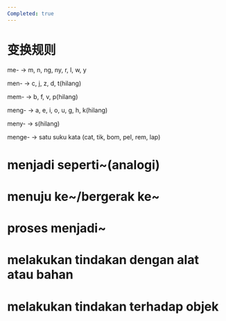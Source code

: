 ```yaml
---
Completed: true
---
```


# 变换规则

me- → m, n, ng, ny, r, l, w, y

men- → c, j, z, d, t(hilang)

mem- → b, f, v, p(hilang)

meng- → a, e, i, o, u, g, h, k(hilang)

meny- → s(hilang)

menge- → satu suku kata (cat, tik, bom, pel, rem, lap)

# menjadi seperti\~(analogi)

# menuju ke\~/bergerak ke\~

# proses menjadi\~

# melakukan tindakan dengan alat atau bahan

# melakukan tindakan terhadap objek
